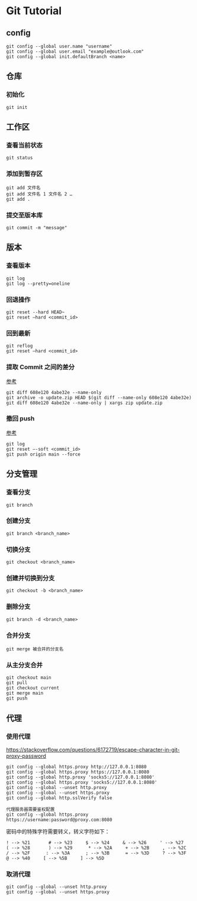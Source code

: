 # Git Tutorial

## config

```shell
git config --global user.name "username"
git config --global user.email "example@outlook.com"
git config --global init.defaultBranch <name>
```

## 仓库

### 初始化

```shell
git init
```

## 工作区

### 查看当前状态

```shell
git status
```

### 添加到暂存区

```shell
git add 文件名
git add 文件名 1 文件名 2 …
git add .
```

### 提交至版本库

```shell
git commit -m "message"
```

## 版本

### 查看版本

```shell
git log
git log --pretty=oneline
```

### 回退操作

```shell
git reset --hard HEAD~
git reset –hard <commit_id>
```

### 回到最新

```shell
git reflog
git reset –hard <commit_id>
```

### 提取 Commit 之间的差分

[参考](https://blog.csdn.net/lxf0613050210/article/details/52104287)

```shell
git diff 608e120 4abe32e --name-only
git archive -o update.zip HEAD $(git diff --name-only 608e120 4abe32e)
git diff 608e120 4abe32e --name-only | xargs zip update.zip
```

### 撤回 push

[参考](https://juejin.cn/post/7136171249809489934)

```shell
git log
git reset –-soft <commit_id>
git push origin main --force
```

## 分支管理

### 查看分支

```shell
git branch
```

### 创建分支

```shell
git branch <branch_name>
```

### 切换分支

```shell
git checkout <branch_name>
```

### 创建并切换到分支

```shell
git checkout -b <branch_name>
```

### 删除分支

```shell
git branch -d <branch_name>
```

### 合并分支

```shell
git merge 被合并的分支名
```

### 从主分支合并

```shell
git checkout main
git pull
git checkout current
git merge main
git push
```

## 代理

### 使用代理

https://stackoverflow.com/questions/6172719/escape-character-in-git-proxy-password

```shell
git config --global https.proxy http://127.0.0.1:8080
git config --global https.proxy https://127.0.0.1:8080
git config --global http.proxy 'socks5://127.0.0.1:8080'
git config --global https.proxy 'socks5://127.0.0.1:8080'
git config --global --unset http.proxy
git config --global --unset https.proxy
git config --global http.sslVerify false

代理服务器需要鉴权配置
git config --global https.proxy https://username:password@proxy.com:8080
```

密码中的特殊字符需要转义，转义字符如下：

```plaintext
! --> %21       # --> %23     $ --> %24     & --> %26     ' --> %27
( --> %28       ) --> %29      * --> %2A     + --> %2B     , --> %2C 
/ --> %2F      : --> %3A      ; --> %3B      = --> %3D     ? --> %3F 
@ --> %40     [ --> %5B     ] --> %5D
```

### 取消代理

```shell
git config --global --unset http.proxy
git config --global --unset https.proxy
```
